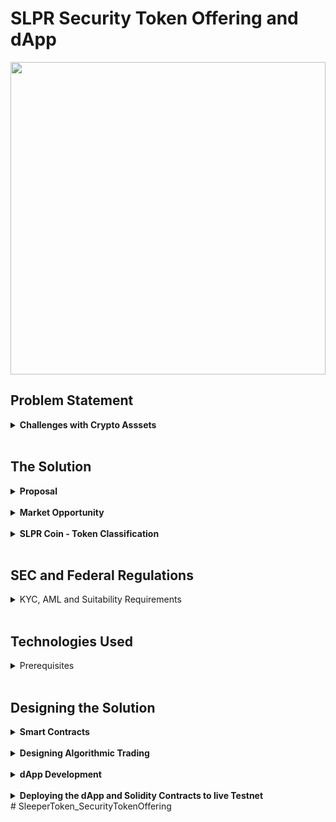 # SLPR Security Token Offering and dApp

<img src="public/readme.PNG" width="100%" height="500"></img>

<h2> Problem Statement </h2>

<details><summary><b>Challenges with Crypto Asssets</b></summary>

- <strong> Volatility Of Prices </strong>
    - The cryptocurrency market is characterized by steep rises and sudden dramatic falls. An interesting quirk of cryptocurrency is that multiple coins tend to rise and fall in tandem. Except for a few who hold the likes of BTC and ETH, others invested in Crypto currencies have lost lot of money.

- <strong> No Intrinsic Value </strong>
    - Other than a handfull of Cryptocurrencies like Bitcoin, Ethereum and few others, 90% of the tradable Crupto currencies are valued at less than a Dollar and most of them are even less than a dime. These are mostly the utility tokens with no instrinsic value but are locked in with a hope the prices will increase riding on Bitcoin and Ethereum spikes. 

- <strong> Zero returns </strong>
    - Unlike Traditional market investments, Crypto Currencies offer no returns or dividends as Crypto asset is not a fiat currency and is only limited to monetary value when converted to a cash. Speculation and hope drives the investors to venture into crypto currency. In reality people have spent their hard earned money in coins that have neither increased in value nor they got any ROI for many years, becoming a dead investment. 

- <strong> Conversion Issues </strong>
    - In addition to lack of legislation, the other big obstacle that stands in the way of cryptocurrency holders like Bitcoin traders and users is the challenge to spend their holdings. Conversion remains a huge hurdle for Bitcoin vendors. As Bitcoin is not a fiat currency and is only limited to monetary value when converted to a cash equivalent, not many vendors go for its conversions for other cryptocurrency types.

</details>
<br>

<h2>The Solution </h2>

<details><summary><b> Proposal  </b></summary>

<table><tr><td>

<img src="public/workflow-1.png" width="100%" height="500"></img>

</td><td width="600">

- Develop a smart contract and dApp that will allow the cryptocurrency user to Invest their preferred cryptocurrency for a Security token. The funds raised via the cryptoCurrency will then be invested in Traditional Markets

    - SLPR Coin is a SECURITY TOKEN OFFERING to raise funds for investment in to diverse portfolio in traditional markets, Offers CryptoCurrency holders to covert their high risk and under-performing crypto assets into Traditional investements. 

    -  The workflow process allows for for US based and approved foreign country investors to exchange their cryptocurrency from ETH into SLPR tokens . This would enable the client to get access to the managed portfolio strategies in one or all four markets , and would allow the investor to exit back through the exchange with SLPR tokens that have realized an increase in value. The investor would then be able to exchange the token back into their cryptocurrency of their choice at their preferred currency exchange.

    - The token investor will have the option to have any dividends either reinvested back into the strategy or receive the dividends after the initial holding period as an income distribution either in the form of Ethers or in Fiat Currencies, minimizing the price volatility and maximizing the returns leveraging their crupto Assets.

    - Crypto Asset holders who are interested to invest in this offering will need to comply with KYC, Suitability and AML requirements as slated by SEC and Federal regulations.

    - funds collected will be invested in to a diverse portfolio with complete visibility to the fund performance, very much akin to ETF or Unit investment funds. 

    - Traditional Investment Portfolio will be built and executed using Trading strategies and algorithms offering complete transparancy for the token investors with access to backtesting results, trading strategies employed and strategy tearsheet. 

</td></tr></table>
</details><br>

<details><summary><b> Market Opportunity </b></summary>

<table><tr><td>

- Out of 1691 Tradable tokens in coin Exchanges, only 5% of the coins have valaue more than $10. 90% of the Crypto currencies are valued at less than $1, locing in $ 200B market cap with small and dead coins.

- There are very few security token offerings like SLPR coin, but they are focused on specific market say Bullion or Commodites but not diversified the way our solution proposes. 

</td><td>

![marketOpportunity](public/market_opp.PNG)

</td></tr></table>
</details><br>

<details><summary><b> SLPR Coin - Token Classification</b></summary><br>

SLPR Coin is a Crypto security: an asset on a blockchain that, in addition, offers the prospect of future payments, for example a share of profits.

- ![Token Classification](public/token_classification.PNG)

</details><br>

## SEC and Federal Regulations 

<details><summary>KYC, AML and Suitability Requirements </summary>

<details><summary>KYC Requirements</summary>

- The SEC requires that a new customer provide detailed financial information that includes :
    - name
    - date of birth 
    - identification numbers
    - address
    - employment status 
    - annual income
    - net worth
    - investment objectives
<br>

- Suitability Requirements 
    - the client's age, 
    - other investments, 
    - tax status, 
    - financial needs, 
    - investment experience, 
    - investment time horizon, 
    - liquidity needs, 
    - risk tolerance. 
</details>

<br>
<details><summary>Suitability Obligations</summary>

- Rule 2111 lists the three main suitability obligations for firms and associated persons.

    - Reasonable-basis suitability requires a broker to have a reasonable basis to believe, based on reasonable diligence, that the recommendation is suitable for at least some investors.  Reasonable diligence must provide the firm or associated person with an understanding of the potential risks and rewards of the recommended security or strategy.
    - Customer-specific suitability requires that a broker, based on a particular customer’s investment profile, has a reasonable basis to believe that the recommendation is suitable for that customer. The broker must attempt to obtain and analyze a broad array of customer-specific factors to support this determination.
    - Quantitative suitability requires a broker with actual or de facto control over a customer’s account to have a reasonable basis for believing that a series of recommended transactions, even if suitable when viewed in isolation, is not excessive and unsuitable for the customer when taken together in light of the customer’s investment profile.
</details>

<br>
<details><summary>AML requirements</summary>

- Each member shall develop and implement a written anti-money laundering program reasonably designed to achieve and monitor the member's compliance with the requirements of the Bank Secrecy Act (31 U.S.C. 5311, et seq.), and the implementing regulations promulgated thereunder by the Department of the Treasury. Each member's anti-money laundering program must be approved, in writing, by a member of senior management. The anti-money laundering programs required by this Rule shall, at a minimum,

    - Establish and implement policies and procedures that can be reasonably expected to detect and cause the reporting of transactions required under 31 U.S.C. 5318(g) and the implementing regulations thereunder;
    - Establish and implement policies, procedures, and internal controls reasonably designed to achieve compliance with the Bank Secrecy Act and the implementing regulations thereunder;
    - Provide for annual (on a calendar-year basis) independent testing for compliance to be conducted by member personnel or by a qualified outside party, unless the member does not execute transactions for customers or otherwise hold customer accounts or act as an introducing broker with respect to customer accounts (e.g., engages solely in proprietary trading or conducts business only with other broker-dealers), in which case such "independent testing" is required every two years (on a calendar-year basis);
    - Designate and identify to FINRA (by name, title, mailing address, e-mail address, telephone number, and facsimile number) an individual or individuals responsible for implementing and monitoring the day-to-day operations and internal controls of the program (such individual or individuals must be an associated person of the member) and provide prompt notification to FINRA regarding any change in such designation(s);
    - Provide ongoing training for appropriate personnel; and
    - Include appropriate risk-based procedures for conducting ongoing customer due diligence, to include, but not be limited to:
        - Understanding the nature and purpose of customer relationships for the purpose of developing a customer risk profile; and
        - Conducting ongoing monitoring to identify and report suspicious transactions and, on a risk basis, to maintain and update customer information. For purposes of paragraph (f)(ii), customer information shall include information regarding the beneficial owners of legal entity customers (as defined in 31 CFR 1010.230(e)).
</details>
</details>
<br>


## Technologies Used 

<details><summary> Prerequisites</summary>

<table><tr>

<td><tr>
<td><img src="public/solidity.PNG" width="30" height ="30"> Solidity "^5.17.0" </img></td>
<td><img src="public/truffle.PNG" width="30" height ="30"> Truffle "^1.0.17" </img></td>
<td><img src="public/ganache.PNG" width="30" height ="30"> Ganache "^5.17.0" </img></td>
<td><img src="public/metamask.PNG" width="30" height ="30"> Meta Mask "^5.17.0" </img></td>
</tr><tr>
<td><img src="public/zeppelin.PNG" width="100" height ="30"> OpenZeppelin "^2.5.1" </img></td>
<td><img src="public/webpack.PNG" width="30" height ="30"> Webpack "^4.32.2" </img></td>
<td><img src="public/web3.PNG" width="30" height ="30"> Web3 "^1.2.5-rc.0" </img></td>
<td><img src="public/python.PNG" width="30" height ="30"> Python "^3.5.0" </img></td>
</tr><tr>
<td><img src="public/react.PNG" width="30" height ="30"> React Js </img></td>
<td><img src="public/javascript.PNG" width="30" height ="30"> Javascript  </img></td>
<td><img src="public/html.PNG" width="30" height ="30"> HTML5 </img></td>
<td><img src="public/css.PNG" width="30" height ="30"> CSS </img></td>
</tr>
</table>
</details>
<br>

## Designing the Solution 

<details><summary><b>Smart Contracts</b></summary>

- <details><summary>Contract Features</summary>

    - CROWDSALE: Base architecture for crowdsales. Sets up a wallet to collect funds. Framework to send Ether to the Smart Contract & compute the amount of Tokens disbursed based on the rate.

    - MINTEDCROWDSALE: The contract will mint Tokens anytime they are purchased, instead of having a preset total supply. The total amount of tokens in distribution is determined by how many are actually sold.

    - TIMEDCROWDSALE: Sets parameters to start (openingTime) and end (closingTime) the Crowdsale.

    - CAPPEDCROWDSALE: Sets the max amount of runds it can raise in the Crowdsale.

    - WHITELISTCROWDSALE: Sets parameters to fullfill KYC requirements. Match contributions in the Crowdsale to real people. Investors must be WhiteListed before they can purchase Tokens.

    - STAGED CROWDSALE: Creates 2 stages (pre-sale and public sale) to set rates where investors can receive more Tokens in the pre-sale vs the public sale. In pre-sale, funds go to the wallet, not to the refund escrow vault.

    - REFUNDABLECROWDSALE: Sets a minimum goal of funds to raise in the Crowdsale. If goal isn't reached, it will refund investors.

    - DISTRIBUTION & VESTING: Set amount of Tokens to distribute to Founders, Company, and Public.

    </details>
<br>

- <details><summary> ERC20 SLPRCoin </summary>

    - [SLPRCoin](SLPRCoin.sol) simply inherits the  standard `ERC20Mintable` and `ERC20Detailed` contracts, by taking the  the `decimals` parameter which is hardcoded to `18` in our solidity program.

    - This contract initiates ERC20Mintable contract by passing the Name, Symbol and decimals parameters.

    </details>
<br>

- <details><summary> SLPRCoinCrowdsale</summary>

    - [SLPRCoinCrowdsale](SLPRCoinCrowdSale.sol) inherits the following OpenZeppelin contracts:

        - `Crowdsale`

        - `MintedCrowdsale`

        - `CappedCrowdsale`

        - `TimedCrowdsale`

        - `RefundablePostDeliveryCrowdsale`

            - Since `RefundablePostDeliveryCrowdsale` inherits the `RefundableCrowdsale` contract, which requires a `goal` parameter, we must call the `RefundableCrowdsale` constructor from  `SLPRCoinCrowdsale` constructor as well as the others. `RefundablePostDeliveryCrowdsale` does not have its own constructor, so we will just use the `RefundableCrowdsale` constructor that it inherits.

            - If the `RefundableCrowdsale` constructor is not called with proper arguments, the `RefundablePostDeliveryCrowdsale` will fail since it relies on it (it inherits from `RefundableCrowdsale`), and does not have its own constructor.
    </details>
<br>

- <details><summary>SLPRCoinCrowdsaleDeployer</Summary>

    - In this contract, The parameters for all of the features of our crowdsale, such as the `name`, `symbol`, `wallet` for fundraising, `goal`, Cap, rate, etc. are defined in the SLPRCoinSaleDeployer contract which instantiates SLPRCoinCrowdSale and SLPRCoin contracts by passing these parameters at the deployment time. 

    - We will use `now` and `now + 24 weeks` to set the sale Opening and closing times  in our `SLPRCoinCrowdsaleDeployer` contract.

    </details>
</details>
<br>



<details><summary> <b> Designing Algorithmic Trading </b></summary>

<br>

- <b>Strategies Explored</b>
    - Machine Learning
    - Simple Moving Average Crossover
    - Momentum
<br>

- <b>Python Tools Utilized</b>
    - Alpaca API for data acquisition
    - NumPy & Pandas for data cleaning
    - Oanda v20 API for trading
    - TPQOA wrapper classes for logic
    - The ZeroMQ Module for sockets
    - Plotly Dash for visualization and dashboard implementation

<br>

- <b>Points of Interest</b>
    -   The machine learning trader performed at 55% accuracy in sample and 53% accuracy out of sample on the ability to predict the direction of the price movement of the EUR/USD pair
    - Transaction costs heavily affected portfolio performance, and further study into the development of a stronger model with better hyper-parameters is underway.

<br>

- <b>Problems & Solutions</b>
    - Trying to code during closed markets
        *Solution*: Create a fake ticker class, run it on a published socket and subscribe to it via test code. The fake ticker class would use a Euler discretization of geometric Brownian motion to simulate random price movements.
    - Receiving socket messages and running code with the same file.
        *Solution*: A combination of multithreading, multiprocessing, and asynchronous computing was researched. Solutions will be implemented and live in updated versions.


</details>

<br>
<details><summary><b>dApp Development</b></summary> <br>

* <details><summary> Setting up the development environment</summary>

    There are a few technical requirements before we can develop and deploy the dApp. Please install the following:

    - install Node.js and node package manager npm by downloading it from https://npmjs.org

        Node.js v8+ LTS and npm (comes with Node)
        Once we have those installed, we only need one command to install Truffle:

           `npm install -g truffle`

    - Creating a dApp project directory.
        - create a directory in your preferred folder of choice and then moving inside it and run the following command from the powershell from this folder:


           `truffle init`

        -   This will create default truffle directory structure containing the following:

            - contracts/: Contains the Solidity source files for our smart contracts. There is an important contract in here called Migrations.sol, which we'll talk about later.
            - migrations/: Truffle uses a migration system to handle smart contract deployments. A migration is an additional special smart contract that keeps track of changes.
            - test/: Contains both JavaScript and Solidity tests for our smart contracts
            truffle-config.js: Truffle configuration file
    
    - Writing the smart contract

        - Refer to the Smart Contract development section above

    - Compiling and migrating the smart contract

        - To compile a Truffle project, change to the root of the directory where the project is located and then follow the instructions as documented at https://www.trufflesuite.com/docs/truffle/getting-started/compiling-contracts

       
           `truffle compile`

    - Testing the smart contract
    
    - Creating a user interface to interact with the smart contract
    - Using Javascript, HTML5 Document Object Model and W3 CSS, we have developed the Contract forms dynamically without having to create each of the form elements. For more information on DOM and CSS, please refer to https://w3schools.com. A snapshot of the user interface of our contract is given below:

    - ![User Registration](public/registration.PNG)

    - deploying the contract to localtestnet

    -   Once the contracts are compiled, run the following command on powershell:


           `truffle migrate`


        - This will bundle the contracts source (json files) into budle folder that can be accessed via node.js that runs on webpack or the liteserver, a local instance of web server

    - Interacting with the dapp in a browser

        - initiate the webpack server that will launch the html code interacting with javascript and smart contract at the backend. 

        - In the webpack.config file located int he dapp folder, enter the network address e.g: localhost and portnumber: 8080 with index.html as the firt page to be opend and specify where the index.js that interacts swith the browser and smartcontract in the backend. 

        
           `npm run start`

        - where start is the webpack handler invoking hte localhost:portnumber.

</details>
<br>

<details><summary> <b> Deploying the dApp and Solidity Contracts to live Testnet</b></summary>

- Open the MetaMask plugin on your Browser and select the preferred testnets like Kovan and Ropsten where you can get ETHs from their faucets.
- Open the Truffleconfig.js and edit the following code block by entering the LiveTestnet like Kovan or Ropsten's network detgails. You can find in in Metmask when you connect to the respective networks, under the networksettings:

           module.exports = {
                networks: {
                ganache: {
                host: "https://ropsten.infura.io/v3/undefined",
                network_id: "3" // Match any network id
                }
            }
        };
    - save the file and run  `Truffle migrate` in the powershell to deploy the contract on livetestnet and then upon successfull migration, run `npm run start` command to launch your dApp. you are all Set to go!!

</details>

</details>
# SleeperToken_SecurityTokenOffering